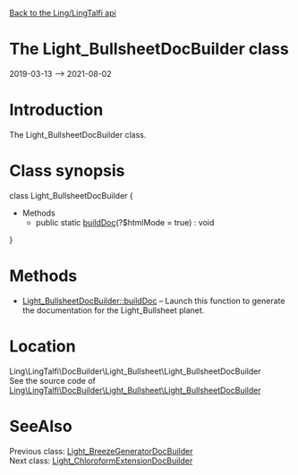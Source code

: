 [Back to the Ling/LingTalfi api](https://github.com/lingtalfi/LingTalfi/blob/master/doc/api/Ling/LingTalfi.md)



The Light_BullsheetDocBuilder class
================
2019-03-13 --> 2021-08-02






Introduction
============

The Light_BullsheetDocBuilder class.



Class synopsis
==============


class <span class="pl-k">Light_BullsheetDocBuilder</span>  {

- Methods
    - public static [buildDoc](https://github.com/lingtalfi/LingTalfi/blob/master/doc/api/Ling/LingTalfi/DocBuilder/Light_Bullsheet/Light_BullsheetDocBuilder/buildDoc.md)(?$htmlMode = true) : void

}






Methods
==============

- [Light_BullsheetDocBuilder::buildDoc](https://github.com/lingtalfi/LingTalfi/blob/master/doc/api/Ling/LingTalfi/DocBuilder/Light_Bullsheet/Light_BullsheetDocBuilder/buildDoc.md) &ndash; Launch this function to generate the documentation for the Light_Bullsheet planet.





Location
=============
Ling\LingTalfi\DocBuilder\Light_Bullsheet\Light_BullsheetDocBuilder<br>
See the source code of [Ling\LingTalfi\DocBuilder\Light_Bullsheet\Light_BullsheetDocBuilder](https://github.com/lingtalfi/LingTalfi/blob/master/DocBuilder/Light_Bullsheet/Light_BullsheetDocBuilder.php)



SeeAlso
==============
Previous class: [Light_BreezeGeneratorDocBuilder](https://github.com/lingtalfi/LingTalfi/blob/master/doc/api/Ling/LingTalfi/DocBuilder/Light_BreezeGenerator/Light_BreezeGeneratorDocBuilder.md)<br>Next class: [Light_ChloroformExtensionDocBuilder](https://github.com/lingtalfi/LingTalfi/blob/master/doc/api/Ling/LingTalfi/DocBuilder/Light_ChloroformExtension/Light_ChloroformExtensionDocBuilder.md)<br>
